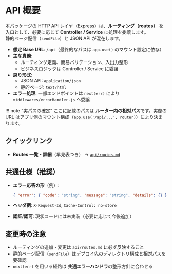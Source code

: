 # API 概要

本パッケージの HTTP API レイヤ（Express）は、**ルーティング（routes）** を入口として、必要に応じて **Controller / Service** に処理を委譲します。  
静的ページ配信（`sendFile`）と JSON API が混在します。

- **想定 Base URL**: `/api`（最終的なパスは `app.use()` のマウント設定に依存）
- **主な責務**:
  - ルーティング定義、簡易バリデーション、入出力整形
  - ビジネスロジックは Controller / Service に委譲
- **戻り形式**:
  - JSON API: `application/json`
  - 静的ページ: `text/html`
- **エラー処理**: 一部エンドポイントは `next(err)` により `middlewares/errorHandler.js` へ委譲

!!! note "実パスの確定"
ここに記載のパスは **ルーター内の相対パス**です。実際の URL はアプリ側のマウント構成（`app.use('/api/...', router)`）により決まります。

## **クイックリンク**

- **Routes 一覧・詳細**（早見表つき） → [`api/routes.md`](./routes.md)

## **共通仕様（推奨）**

- **エラー応答の形**（例）:

  ```json
  { "error": { "code": "string", "message": "string", "details": {} } }
  ```

- **ヘッダ例**: `X-Request-Id`, `Cache-Control: no-store`
- **認証/認可**: 現状コードには未実装（必要に応じて今後追加）

## **変更時の注意**

- ルーティングの追加・変更は `api/routes.md` に必ず反映すること
- 静的ページ配信（`sendFile`）はデプロイ先のディレクトリ構成と相対パスを要確認
- `next(err)` を用いる経路は **共通エラーハンドラ**の整形方針に合わせる
